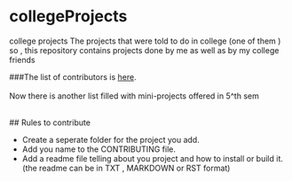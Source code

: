 # collegeProjects
college projects
The projects that were told to do in college (one of them ) so , this repository contains projects done by me as well as by my college friends

###The list of contributors is [here](https://github.com/WiredProgrammers/collegeProjects/blob/master/CONTRIBUTING.md).
<br>
<br>
Now there is another list filled with mini-projects offered in 5^th sem

<br>
## Rules to contribute

+ Create a seperate folder for the project you add.
+ Add you name to the CONTRIBUTING file.
+ Add a readme file telling about you project and how to install or build it. (the readme can be in TXT , MARKDOWN or RST format)
